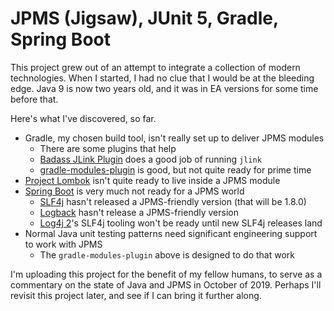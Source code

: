 # JPMS (Jigsaw), JUnit 5, Gradle, Spring Boot

This project grew out of an attempt to integrate a collection of modern technologies. When I started, I had no clue
that I would be at the bleeding edge. Java 9 is now two years old, and it was in EA versions for some time before that.

Here's what I've discovered, so far.
* Gradle, my chosen build tool, isn't really set up to deliver JPMS modules
  * There are some plugins that help
  * [Badass JLink Plugin](https://badass-jlink-plugin.beryx.org/releases/latest/) does a good job of running `jlink`
  * [gradle-modules-plugin](https://github.com/java9-modularity/gradle-modules-plugin) is good, but not quite ready for prime time
* [Project Lombok](https://projectlombok.org/) isn't quite ready to live inside a JPMS module
* [Spring Boot](https://spring.io/projects/spring-boot) is very much not ready for a JPMS world
  * [SLF4j](http://www.slf4j.org/) hasn't released a JPMS-friendly version (that will be 1.8.0)
  * [Logback](http://logback.qos.ch/) hasn't release a JPMS-friendly version
  * [Log4j 2](https://logging.apache.org/log4j/2.x/)'s SLF4j tooling won't be ready until new SLF4j releases land
* Normal Java unit testing patterns need significant engineering support to work with JPMS
  * The `gradle-modules-plugin` above is designed to do that work

I'm uploading this project for the benefit of my fellow humans, to serve as a commentary on the state of Java and JPMS
in October of 2019. Perhaps I'll revisit this project later, and see if I can bring it further along.
